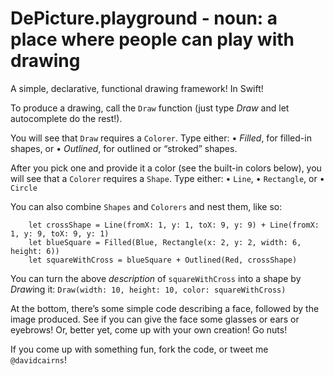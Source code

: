 # DePicture.playground - noun: a place where people can play with drawing

A simple, declarative, functional drawing framework! In Swift!  

To produce a drawing, call the `Draw` function (just type *Draw* and let autocomplete
do the rest!).

You will see that `Draw` requires a `Colorer`. Type either:
• *Filled*, for filled-in shapes, or
• *Outlined*, for outlined or “stroked” shapes.

After you pick one and provide it a color (see the built-in colors below), you will
see that a `Colorer` requires a `Shape`. Type either:
• `Line`,
• `Rectangle`, or
• `Circle`

You can also combine `Shapes` and `Colorers` and nest them, like so:
```
	let crossShape = Line(fromX: 1, y: 1, toX: 9, y: 9) + Line(fromX: 1, y: 9, toX: 9, y: 1)
	let blueSquare = Filled(Blue, Rectangle(x: 2, y: 2, width: 6, height: 6))
	let squareWithCross = blueSquare + Outlined(Red, crossShape)
```

You can turn the above *description* of `squareWithCross` into a shape by *Draw*ing it:
	`Draw(width: 10, height: 10, color: squareWithCross)`


At the bottom, there’s some simple code describing a face, followed by the image produced.
See if you can give the face some glasses or ears or eyebrows! Or, better yet, come up
with your own creation! Go nuts!
	
If you come up with something fun, fork the code, or tweet me `@davidcairns`!

